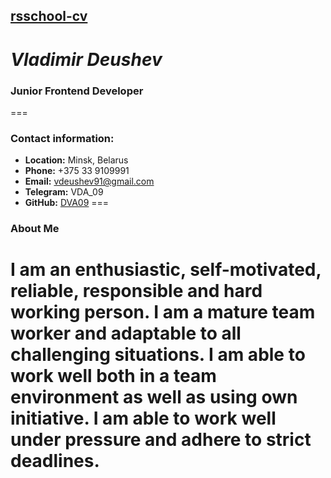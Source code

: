 ## [rsschool-cv](rsschool-cv)


# _Vladimir Deushev_

### Junior Frontend Developer
===
### Contact information:

* __Location:__ Minsk, Belarus
* __Phone:__ +375 33 9109991
* __Email:__ [vdeushev91@gmail.com](vdeushev91@gmail.com)
* __Telegram:__ VDA_09
* __GitHub:__ [DVA09](https://github.com/DVA09)
===
### About Me
I am an enthusiastic, self-motivated, reliable, responsible and hard working person. I am a mature team worker and adaptable to all challenging situations. I am able to work well both in a team environment as well as using own initiative. I am able to work well under pressure and adhere to strict deadlines.
===